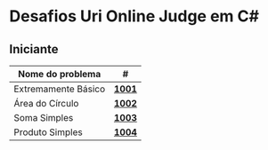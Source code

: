 # Desafios Uri Online Judge em C#
## Iniciante

| Nome do problema | # |
| --- | --- |
| Extremamente Básico | [**1001**](https://github.com/KalebeSantana/URI-DESAFIOS/blob/main/Beginner/uri1001/Program.cs) |
| Área do Círculo | [**1002**](https://github.com/KalebeSantana/URI-DESAFIOS/blob/main/Beginner/uri1002/Program.cs) |
| Soma Simples | [**1003**](https://github.com/KalebeSantana/URI-DESAFIOS/blob/main/Beginner/uri1003/Program.cs) |
| Produto Simples | [**1004**](https://github.com/KalebeSantana/URI-DESAFIOS/blob/main/Beginner/uri1004/Program.cs) |

